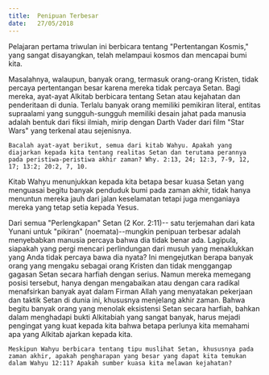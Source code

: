 ```yaml
---
title:  Penipuan Terbesar
date:   27/05/2018
---
```


Pelajaran pertama triwulan ini berbicara tentang "Pertentangan Kosmis," yang sangat disayangkan, telah melampaui kosmos dan mencapai bumi kita.

Masalahnya, walaupun, banyak orang, termasuk orang-orang Kristen, tidak percaya pertentangan besar karena mereka tidak percaya Setan. Bagi mereka, ayat-ayat Alkitab berbicara tentang Setan atau kejahatan dan penderitaan di dunia. Terlalu banyak orang memiliki pemikiran literal, entitas supraalami yang sungguh-sungguh memiliki desain jahat pada manusia adalah bentuk dari fiksi ilmiah, mirip dengan Darth Vader dari film "Star Wars" yang terkenal atau sejenisnya.

`Bacalah ayat-ayat berikut, semua dari kitab Wahyu. Apakah yang diajarkan kepada kita tentang realitas Setan dan terutama perannya pada peristiwa-peristiwa akhir zaman? Why. 2:13, 24; 12:3, 7-9, 12, 17; 13:2; 20:2, 7, 10.`

Kitab Wahyu menunjukkan kepada kita betapa besar kuasa Setan yang menguasai begitu banyak penduduk bumi pada zaman akhir, tidak hanya menuntun mereka jauh dari jalan keselamatan tetapi juga menganiaya mereka yang tetap setia kepada Yesus.

Dari semua "Perlengkapan" Setan (2 Kor. 2:11)-- satu terjemahan dari kata Yunani untuk "pikiran" (noemata)--mungkin penipuan terbesar adalah menyebabkan manusia percaya bahwa dia tidak benar ada. Lagipula, siapakah yang pergi mencari perlindungan dari musuh yang menaklukkan yang Anda tidak percaya bawa dia nyata? Ini mengejutkan berapa banyak orang yang mengaku sebagai orang Kristen dan tidak menggangap gagasan Setan secara harfiah dengan serius. Namun mereka memegang posisi tersebut, hanya dengan mengabaikan atau dengan cara radikal menafsirkan banyak ayat dalam Firman Allah yang menyatakan pekerjaan dan taktik Setan di dunia ini, khususnya menjelang akhir zaman. Bahwa begitu banyak orang yang menolak eksistensi Setan secara harfiah, bahkan dalam menghadapi bukti Alkitabiah yang sangat banyak, harus mejadi pengingat yang kuat kepada kita bahwa betapa perlunya kita memahami apa yang Alkitab ajarkan kepada kita.

`Meskipun Wahyu berbicara tentang tipu muslihat Setan, khususnya pada zaman akhir, apakah pengharapan yang besar yang dapat kita temukan dalam Wahyu 12:11? Apakah sumber kuasa kita melawan kejahatan?`